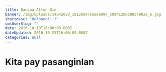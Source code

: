 ```yaml
---
title: Bangaa Allen Oie
banner: /img/uploads/14642050_1812804765669097_50941280698249028_n.jpg
shortdesc: "Heloooo!!!!"
cmsUserSlug: ""
date: 2016-10-19T16:00:00.000Z
dateUpdated: 2016-10-23T16:00:00.000Z
categories: null
---
```


# Kita pay pasanginlan
